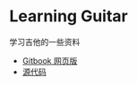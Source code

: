 # Learning Guitar

学习吉他的一些资料

- [Gitbook 网页版](http://marsishandsome.github.io/learning-guitar/)
- [源代码](https://github.com/marsishandsome/learning-guitar/)
